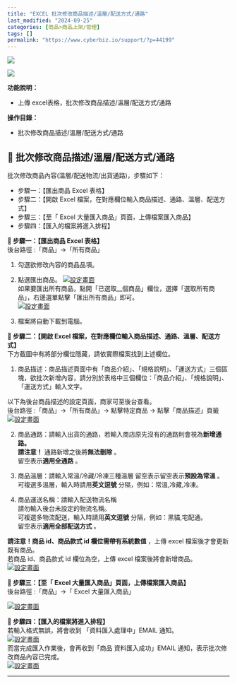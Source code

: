 ```yaml
---
title: "EXCEL 批次修改商品描述/溫層/配送方式/通路"
last_modified: "2024-09-25"
categories: [商品>商品上架/管理]
tags: []
permalink: "https://www.cyberbiz.io/support/?p=44199"
---
```


![](https://www.cyberbiz.io/support/wp-content/uploads/適用站別.png)

[![](https://www.cyberbiz.io/support/wp-content/uploads/台灣站.png)](https://www.cyberbiz.io/support/?page_id=2490)

**功能說明：**  

* 上傳 excel表格，批次修改商品描述/溫層/配送方式/通路

**操作目錄：**

* 批次修改商品描述/溫層/配送方式/通路

## 📌 批次修改商品描述/溫層/配送方式/通路


批次修改商品內容(溫層/配送物流/出貨通路)，步驟如下：  

* 步驟一：【匯出商品 Excel 表格】
* 步驟二：【開啟 Excel 檔案，在對應欄位輸入商品描述、通路、溫層、配送方式】
* 步驟三：【至「 Excel 大量匯入商品」頁面，上傳檔案匯入商品】
* 步驟四：【匯入的檔案將進入排程】

**📍 步驟一：【匯出商品 Excel 表格】**  
後台路徑 :「商品」→「所有商品」  


1. 勾選欲修改內容的商品品項。


2. 點選匯出商品。
[![設定畫面](https://www.cyberbiz.io/helpcenter/wp-content/uploads/批次修改商品資料1.png)](https://www.cyberbiz.io/helpcenter/wp-content/uploads/批次修改商品資料1.png)  
如果要匯出所有商品，點開「已選取__個商品」欄位，選擇「選取所有商品」，右邊選單點擊「匯出所有商品」即可。  
[![設定畫面](https://www.cyberbiz.io/helpcenter/wp-content/uploads/批次修改商品資料2.png)](https://www.cyberbiz.io/helpcenter/wp-content/uploads/批次修改商品資料2.png)  


3. 檔案將自動下載到電腦。

**📍 步驟二：【開啟 Excel 檔案，在對應欄位輸入商品描述、通路、溫層、配送方式】**  
下方截圖中有將部分欄位隱藏，請依實際檔案找到上述欄位。

1. 商品描述：商品描述頁面中有「商品介紹」、「規格說明」、「運送方式」三個區塊，欲批次新增內容，請分別於表格中三個欄位：「商品介紹」、「規格說明」、「運送方式」輸入文字。  

以下為後台商品描述的設定頁面，商家可至後台查看。  
後台路徑 :「商品」→「所有商品」→ 點擊特定商品 → 點擊「商品描述」頁籤  
[![設定畫面](https://www.cyberbiz.io/helpcenter/wp-content/uploads/批次修改商品資料7.png)](https://www.cyberbiz.io/helpcenter/wp-content/uploads/批次修改商品資料7.png)

2. 商品通路：請輸入出貨的通路，若輸入商店原先沒有的通路則會視為**新增通路。**  
**請注意！** 通路新增之後將**無法刪除** 。  
留空表示**適用全通路** 。



3. 商品溫層：請輸入常溫/冷藏/冷凍三種溫層 留空表示留空表示**預設為常溫** 。  
可複選多溫層，輸入時請用**英文逗號** 分隔，例如：常溫,冷藏,冷凍。



4. 商品運送名稱：請輸入配送物流名稱  
請勿輸入後台未設定的物流名稱。  
可複選多物流配送，輸入時請用**英文逗號** 分隔，例如：黑貓,宅配通。  
留空表示**適用全部配送方式** 。  

**請注意！商品 id、商品款式 id 欄位需帶有系統數值** ，上傳 excel 檔案後才會更新既有商品。  
若商品 id、商品款式 id 欄位為空，上傳 excel 檔案後將會新增商品。
[![設定畫面](https://www.cyberbiz.io/helpcenter/wp-content/uploads/批次修改商品資料3.png)](https://www.cyberbiz.io/helpcenter/wp-content/uploads/批次修改商品資料3.png)  

**📍 步驟三：【至「 Excel 大量匯入商品」頁面，上傳檔案匯入商品】**  
後台路徑 :「商品」→「 Excel 大量匯入商品」  

[![設定畫面](https://www.cyberbiz.io/helpcenter/wp-content/uploads/批次修改商品資料4.png)](https://www.cyberbiz.io/helpcenter/wp-content/uploads/批次修改商品資料4.png)  

**📍 步驟四：【匯入的檔案將進入排程】**  
若輸入格式無誤，將會收到 「資料匯入處理中」EMAIL 通知。  
[![設定畫面](https://www.cyberbiz.io/helpcenter/wp-content/uploads/批次修改商品資料5.png)](https://www.cyberbiz.io/helpcenter/wp-content/uploads/批次修改商品資料5.png)  
而當完成匯入作業後，會再收到「商品 資料匯入成功」EMAIL 通知，表示批次修改商品內容已完成。  
[![設定畫面](https://www.cyberbiz.io/helpcenter/wp-content/uploads/批次修改商品資料6.png)](https://www.cyberbiz.io/helpcenter/wp-content/uploads/批次修改商品資料6.png)

* * *



